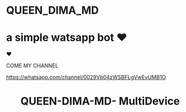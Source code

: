 # QUEEN_DIMA_MD
# a simple watsapp bot  ❤

❤

COME MY CHANNEL 

https://whatsapp.com/channel/0029Vb04zWSBFLgVwEvUMB1O

<h1 align="center">QUEEN-DIMA-MD- MultiDevice</h1>
